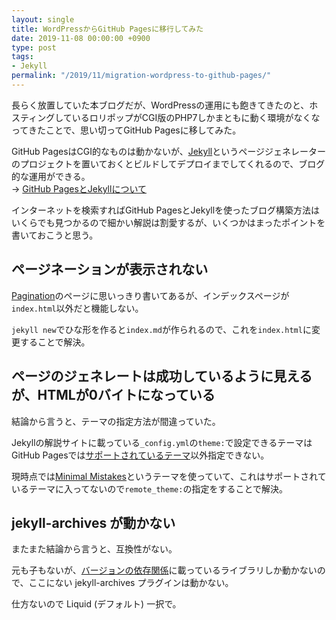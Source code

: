```yaml
---
layout: single
title: WordPressからGitHub Pagesに移行してみた
date: 2019-11-08 00:00:00 +0900
type: post
tags:
- Jekyll
permalink: "/2019/11/migration-wordpress-to-github-pages/"
---
```

長らく放置していた本ブログだが、WordPressの運用にも飽きてきたのと、ホスティングしているロリポップがCGI版のPHP7しかまともに動く環境がなくなってきたことで、思い切ってGitHub Pagesに移してみた。

GitHub PagesはCGI的なものは動かないが、[Jekyll](http://jekyllrb-ja.github.io/)というページジェネレーターのプロジェクトを置いておくとビルドしてデプロイまでしてくれるので、ブログ的な運用ができる。<br>
→ [GitHub PagesとJekyllについて](https://help.github.com/ja/github/working-with-github-pages/about-github-pages-and-jekyll)

インターネットを検索すればGitHub PagesとJekyllを使ったブログ構築方法はいくらでも見つかるので細かい解説は割愛するが、いくつかはまったポイントを書いておこうと思う。

## ページネーションが表示されない
[Pagination](http://jekyllrb-ja.github.io/docs/pagination/)のページに思いっきり書いてあるが、インデックスページが`index.html`以外だと機能しない。

`jekyll new`でひな形を作ると`index.md`が作られるので、これを`index.html`に変更することで解決。

## ページのジェネレートは成功しているように見えるが、HTMLが0バイトになっている
結論から言うと、テーマの指定方法が間違っていた。

Jekyllの解説サイトに載っている`_config.yml`の`theme:`で設定できるテーマはGitHub Pagesでは[サポートされているテーマ](https://pages.github.com/themes/)以外指定できない。

現時点では[Minimal Mistakes](https://mmistakes.github.io/minimal-mistakes/)というテーマを使っていて、これはサポートされているテーマに入ってないので`remote_theme:`の指定をすることで解決。

## jekyll-archives が動かない
またまた結論から言うと、互換性がない。

元も子もないが、[バージョンの依存関係](https://pages.github.com/versions/)に載っているライブラリしか動かないので、ここにない jekyll-archives プラグインは動かない。

仕方ないので Liquid (デフォルト) 一択で。

